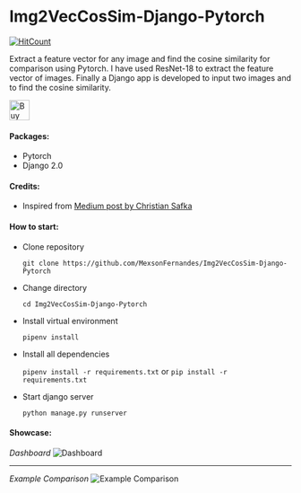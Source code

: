 # Img2VecCosSim-Django-Pytorch
[![HitCount](http://hits.dwyl.com/MexsonFernandes/Img2VecCosSim-Django-Pytorch.svg)](http://hits.dwyl.com/MexsonFernandes/Img2VecCosSim-Django-Pytorch)

Extract a feature vector for any image and find the cosine similarity for comparison using Pytorch. I have used ResNet-18 to extract the feature vector of images. Finally a Django app is developed to input two images and to find the cosine similarity.

<a href='https://ko-fi.com/Y8Y31LBT4' target='_blank'><img height='36' style='border:0px;height:36px;' src='https://cdn.ko-fi.com/cdn/kofi3.png?v=2' border='0' alt='Buy Me a Coffee at ko-fi.com' /></a>

#### Packages:
  - Pytorch
  - Django 2.0
  
#### Credits:
  - Inspired from <a href="https://becominghuman.ai/extract-a-feature-vector-for-any-image-with-pytorch-9717561d1d4c">Medium post by Christian Safka</a>
  
#### How to start:
  * Clone repository
  
    `git clone https://github.com/MexsonFernandes/Img2VecCosSim-Django-Pytorch`
  * Change directory
  
    `cd Img2VecCosSim-Django-Pytorch`
  * Install virtual environment
  
    `pipenv install`
  * Install all dependencies
  
    `pipenv install -r requirements.txt` or `pip install -r requirements.txt`
    
  * Start django server
  
    `python manage.py runserver`

#### Showcase:
*Dashboard*
![Dashboard](https://raw.githubusercontent.com/realSaddy/Img2VecCosSim-Django-Pytorch/master/dashboard.png)

---

*Example Comparison*
![Example Comparison](https://github.com/realSaddy/Img2VecCosSim-Django-Pytorch/blob/master/example_comparison.png?raw=true)

